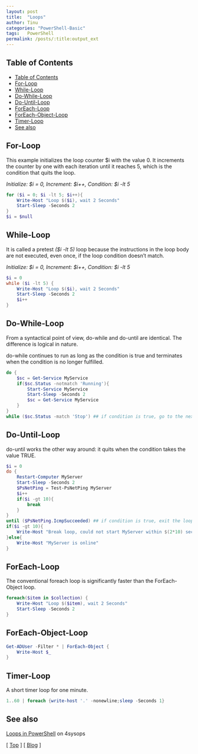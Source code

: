 ```yaml
---
layout: post
title:  "Loops"
author: Tinu
categories: "PowerShell-Basic"
tags:   PowerShell
permalink: /posts/:title:output_ext
---
```


## Table of Contents

- [Table of Contents](#table-of-contents)
- [For-Loop](#for-loop)
- [While-Loop](#while-loop)
- [Do-While-Loop](#do-while-loop)
- [Do-Until-Loop](#do-until-loop)
- [ForEach-Loop](#foreach-loop)
- [ForEach-Object-Loop](#foreach-object-loop)
- [Timer-Loop](#timer-loop)
- [See also](#see-also)

## For-Loop

This example initializes the loop counter $i with the value 0. It increments the counter by one with each iteration until it reaches 5, which is the condition that quits the loop.

*Initialize: $i = 0,*
*Increment: $i++,*
*Condition: $i -lt 5*

````powershell
for ($i = 0; $i -lt 5; $i++){
    Write-Host "Loop $($i), wait 2 Seconds"
    Start-Sleep -Seconds 2
}
$i = $null
````

## While-Loop

It is called a pretest *($i -lt 5)* loop because the instructions in the loop body are not executed, even once, if the loop condition doesn’t match.

*Initialize: $i = 0,*
*Increment: $i++,*
*Condition: $i -lt 5*

````powershell
$i = 0
while ($i -lt 5) {
    Write-Host "Loop $($i), wait 2 Seconds"
    Start-Sleep -Seconds 2
    $i++
}
````

## Do-While-Loop

From a syntactical point of view, do-while and do-until are identical. The difference is logical in nature. 

do-while continues to run as long as the condition is true and terminates when the condition is no longer fulfilled.

````powershell
do {
    $sc = Get-Service MyService
    if($sc.Status -notmatch 'Running'){
        Start-Service MyService
        Start-Sleep -Seconds 2
        $sc = Get-Service MyService
    }
}
while ($sc.Status -match 'Stop') ## if condition is true, go to the next loop
````

## Do-Until-Loop

do-until works the other way around: it quits when the condition takes the value TRUE.

````powershell
$i = 0
do {
    Restart-Computer MyServer
    Start-Sleep -Seconds 2
    $PsNetPing = Test-PsNetPing MyServer
    $i++
    if($i -gt 10){
        break
    }
}
until ($PsNetPing.IcmpSucceeded) ## if condition is true, exit the loop
if($i -gt 10){
    Write-Host "Break loop, could not start MyServer within $(2*10) seconds"
}else{
    Write-Host "MyServer is online"
}
````

## ForEach-Loop

The conventional foreach loop is significantly faster than the ForEach-Object loop.

````powershell
foreach($item in $collection) {
    Write-Host "Loop $($item), wait 2 Seconds"
    Start-Sleep -Seconds 2
}
````

## ForEach-Object-Loop

````powershell
Get-ADUser -Filter * | ForEach-Object {
    Write-Host $_
}
````

## Timer-Loop

A short timer loop for one minute.

````powershell
1..60 | foreach {write-host '.' -nonewline;sleep -Seconds 1}
````

## See also

[Loops in PowerShell](https://4sysops.com/archives/powershell-loops-for-foreach-while-do-until-continue-break/) on 4sysops

[ [Top](#table-of-contents) ] [ [Blog](../categories.html) ]
